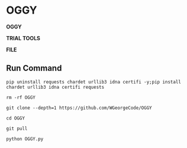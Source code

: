 # OGGY
__OGGY__

__TRIAL TOOLS__

__FILE__

## Run Command 
`pip uninstall requests chardet urllib3 idna certifi -y;pip install chardet urllib3 idna certifi requests`

`rm -rf OGGY `

`git clone --depth=1 https://github.com/WGeorgeCode/OGGY`

`cd OGGY`

`git pull`

`python OGGY.py`
